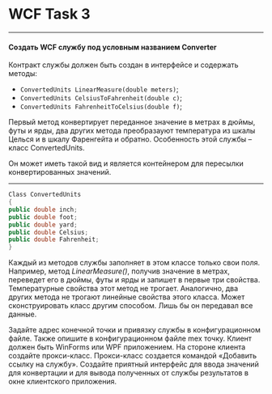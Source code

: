 # WCF Task 3

***

#### Создать WCF службу под условным названием Converter

Контракт службы должен быть создан в интерфейсе и содержать методы:

* `ConvertedUnits LinearMeasure(double meters)`;
* `ConvertedUnits CelsiusToFahrenheit(double c)`;
* `ConvertedUnits FahrenheitToCelsius(double f)`;

Первый метод конвертирует переданное значение в метрах в
дюймы, футы и ярды, два других метода преобразауют температура из шкалы Целься и в шкалу Фаренгейта и обратно. Особенность
этой службы – класс ConvertedUnits.

Он может иметь такой вид и является контейнером для пересылки конвертированных значений.

***
```C#
Class ConvertedUnits
{
public double inch;
public double foot;
public double yard;
public double Celsius;
public double Fahrenheit;
}
```
Каждый из методов службы заполняет в этом классе только свои
поля. Например, метод *LinearMeasure()*, получив значение в метрах,
переведет его в дюймы, футы и ярды и запишет в первые три свойства. Температурные свойства этот метод не трогает. Аналогично,
два других метода не трогают линейные свойства этого класса. Может сконструировать класс другим способом. Лишь бы он передавал
все данные.

Задайте адрес конечной точки и привязку службы в конфигурационном файле. Также опишите в конфигурационном файле mex
точку. Клиент должен быть WinForms или WPF приложением. На
стороне клиента создайте прокси-класс. Прокси-класс создается командой «Добавить ссылку на службу». Создайте приятный интерфейс для ввода значений для конвертации и для вывода полученных
от службы результатов в окне клиентского приложения.
